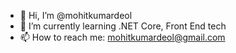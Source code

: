 - 👋 Hi, I’m @mohitkumardeol
- 🌱 I’m currently learning .NET Core, Front End tech
- 📫 How to reach me: mohitkumardeol@gmail.com

<!---
mohitkumardeol/mohitkumardeol is a ✨ special ✨ repository because its `README.md` (this file) appears on your GitHub profile.
You can click the Preview link to take a look at your changes.
--->
